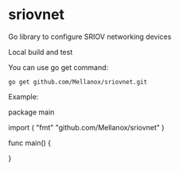 # sriovnet
Go library to configure SRIOV networking devices

Local build and test

You can use go get command:
```
go get github.com/Mellanox/sriovnet.git
```

Example:

package main

import (
    "fmt"
    "github.com/Mellanox/sriovnet"
)

func main() {

}
